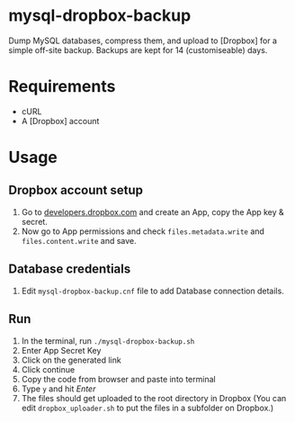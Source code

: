 # mysql-dropbox-backup

Dump MySQL databases, compress them, and upload to [Dropbox] for a simple off-site backup. Backups are kept for 14 (customiseable) days.

# Requirements

* cURL
* A [Dropbox] account

# Usage

## Dropbox account setup
1. Go to [developers.dropbox.com](https://developers.dropbox.com) and create an App, copy the App key & secret.
2. Now go to App permissions and check `files.metadata.write` and `files.content.write` and save.

## Database credentials
1. Edit `mysql-dropbox-backup.cnf` file to add Database connection details. 

## Run
1. In the terminal, run `./mysql-dropbox-backup.sh`
3. Enter App Secret Key
4. Click on the generated link
5. Click continue
6. Copy the code from browser and paste into terminal
7. Type `y` and hit *Enter*
8. The files should get uploaded to the root directory in Dropbox (You can edit `dropbox_uploader.sh` to put the files in a subfolder on Dropbox.)